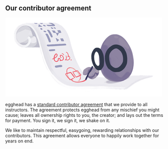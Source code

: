 ## Our contributor agreement

![eggo_signing_contract](/static/illos/ch5_s1_signingcontract.png)

egghead has a [standard contributor agreement](https://docs.google.com/document/d/17jNT6R6SNb9OVYSnpTDqevMh80XZ8Gu3VeYoLZck0v4/edit) that we provide to all instructors. The agreement protects egghead from any mischief you might cause; leaves all ownership rights to you, the creator; and lays out the terms for payment. You sign it, we sign it, we shake on it.

We like to maintain respectful, easygoing, rewarding relationships with our contributors. This agreement allows everyone to happily work together for years on end.
